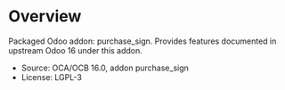 # Overview

Packaged Odoo addon: purchase_sign. Provides features documented in upstream Odoo 16 under this addon.

- Source: OCA/OCB 16.0, addon purchase_sign
- License: LGPL-3

